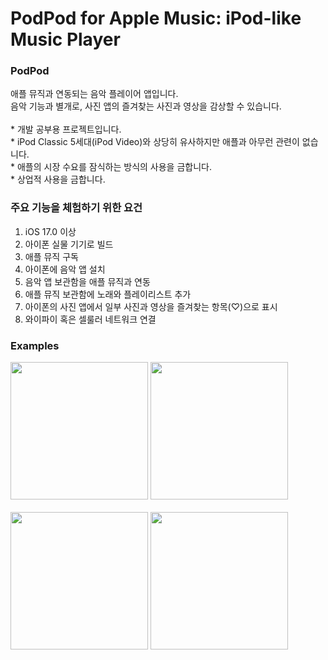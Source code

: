 # PodPod for Apple Music: iPod-like Music Player
### PodPod
애플 뮤직과 연동되는 음악 플레이어 앱입니다.</br>
음악 기능과 별개로, 사진 앱의 즐겨찾는 사진과 영상을 감상할 수 있습니다.</br></br>
\* 개발 공부용 프로젝트입니다.</br>
\* iPod Classic 5세대(iPod Video)와 상당히 유사하지만 애플과 아무런 관련이 없습니다.</br>
\* 애플의 시장 수요를 잠식하는 방식의 사용을 금합니다.</br>
\* 상업적 사용을 금합니다.

### 주요 기능을 체험하기 위한 요건
1. iOS 17.0 이상
2. 아이폰 실물 기기로 빌드
3. 애플 뮤직 구독
4. 아이폰에 음악 앱 설치
5. 음악 앱 보관함을 애플 뮤직과 연동
6. 애플 뮤직 보관함에 노래와 플레이리스트 추가
7. 아이폰의 사진 앱에서 일부 사진과 영상을 즐겨찾는 항목(♡)으로 표시
8. 와이파이 혹은 셀룰러 네트워크 연결

### Examples
<div>
<img width = "220" src = "https://github.com/oliver-or-not/PodPod/assets/107789649/6b0e4b8f-8e97-4060-82d4-d5ecf254600d">
<img width = "220" src = "https://github.com/oliver-or-not/PodPod/assets/107789649/1e71a9f2-5fe3-4067-ac22-d0541b5a443a">
</div></br>

<div>
<img width = "220" src = "https://github.com/oliver-or-not/PodPod/assets/107789649/f31a1106-d576-4c50-b076-c730d771c349">
<img width = "220" src = "https://github.com/oliver-or-not/PodPod/assets/107789649/464e3d51-53f0-4e4e-ab2e-040829145d44">
</div>
